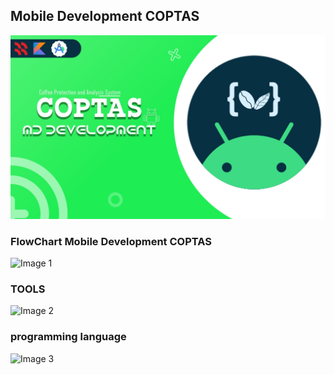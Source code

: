 ## Mobile Development COPTAS
![Image 1](mobiledevelopment.jpeg)
### FlowChart Mobile Development COPTAS
![Image 1](C241-PS120/bangkit-mobile-dev/kotlin.png)

### TOOLS
![Image 2](images/kotlin.png)

### programming language
![Image 3](path/to/your/image2.png)
